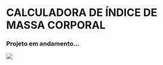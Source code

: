 
<h1>CALCULADORA DE ÍNDICE DE MASSA CORPORAL</h1>
<h3>Projeto em andamento...</h3>
<a href="https://calculadora-imc-rho-tan.vercel.app/"> <img src="blob:null/9e53c619-d0bb-4940-ac3d-cc353d33eafb"> </a>
